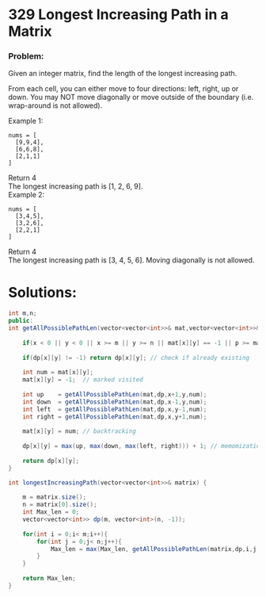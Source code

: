# 329 Longest Increasing Path in a Matrix

### Problem:

Given an integer matrix, find the length of the longest increasing path.

From each cell, you can either move to four directions: left, right, up or down. You may NOT move diagonally or move outside of the boundary \(i.e. wrap-around is not allowed\).

Example 1:

```
nums = [
  [9,9,4],
  [6,6,8],
  [2,1,1]
]
```

Return 4  
The longest increasing path is \[1, 2, 6, 9\].  
Example 2:

```
nums = [
  [3,4,5],
  [3,2,6],
  [2,2,1]
]
```

Return 4  
The longest increasing path is \[3, 4, 5, 6\]. Moving diagonally is not allowed.

# Solutions:

```java
int m,n;
public:
int getAllPossiblePathLen(vector<vector<int>>& mat,vector<vector<int>>& dp,int x,int y,int p){
    
    if(x < 0 || y < 0 || x >= m || y >= n || mat[x][y] == -1 || p >= mat[x][y]) return 0; // base cases
    
    if(dp[x][y] != -1) return dp[x][y]; // check if already existing 
    
    int num = mat[x][y];
    mat[x][y] = -1;  // marked visited
    
    int up    = getAllPossiblePathLen(mat,dp,x+1,y,num);
    int down  = getAllPossiblePathLen(mat,dp,x-1,y,num);
    int left  = getAllPossiblePathLen(mat,dp,x,y-1,num);
    int right = getAllPossiblePathLen(mat,dp,x,y+1,num);
    
    mat[x][y] = num; // backtracking 
    
    dp[x][y] = max(up, max(down, max(left, right))) + 1; // memomization
    
    return dp[x][y];
}

int longestIncreasingPath(vector<vector<int>>& matrix) {
    
    m = matrix.size();
    n = matrix[0].size();
    int Max_len = 0;
    vector<vector<int>> dp(m, vector<int>(n, -1));
    
    for(int i = 0;i< m;i++){
        for(int j = 0;j< n;j++){ 
            Max_len = max(Max_len, getAllPossiblePathLen(matrix,dp,i,j,-1));
        }
    }
    
    return Max_len;
}
```



